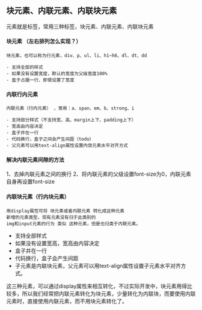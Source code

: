 ## 块元素、内联元素、内联块元素

元素就是标签，常用三种标签，块元素、内联元素、内联块元素

#### 块元素 （左右排列怎么实现？）

```
块元素，也可以称为行元素，div、p、ul、li、h1~h6、dl、dt、dd

- 支持全部的样式
- 如果没有设置宽度，默认的宽度为父级宽度100%
- 盒子占据一行、即使设置了宽度
```

#### 内联行内元素

```
内联元素（行内元素） ，常用：a、span、em、b、strong、i

- 支持部分样式（不支持宽、高、margin上下、padding上下）
- 宽高由内容决定
- 盒子并在一行
- 代码换行，盒子之间会产生间距（todo）
- 父元素可以用text-align属性设置内敛元素水平对齐方式
```

#### 解决内联元素间隙的方法 

1、去掉内联元素之间的换行
2、将内联元素的父级设置font-size为0，内联元素自身再设置font-size

#### 内联块元素（行内块元素）

```
用display属性可将 块元素或者内联元素 转化成这种元素
新增的元素类型，现有元素没有归于此类别的
img和input元素的行为 类似 这种元素，但是也归类于内联元素。
```

- 支持全部样式
- 如果没有设置宽高，宽高由内容决定
- 盒子并在一行
- 代码换行，盒子会产生间距
- 子元素是内联块元素，父元素可以用text-align属性设置子元素水平对齐方式。

这三种元素，可以通过display属性来相互转化，不过实际开发中，块元素用得比较多，所以我们经常把内联元素转化为块元素，少量转化为内联块，而要使用内联元素时，直接使用内联元素，而不用块元素转化了。

```

```

